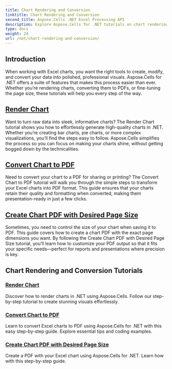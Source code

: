 ```yaml
---
title: Chart Rendering and Conversion
linktitle: Chart Rendering and Conversion
second_title: Aspose.Cells .NET Excel Processing API
description: Explore Aspose.Cells for .NET tutorials on chart rendering, conversion, and creating PDFs with desired page size. Step-by-step guides for seamless Excel chart handling.
type: docs
weight: 24
url: /net/chart-rendering-and-conversion/
---
```

## Introduction

When working with Excel charts, you want the right tools to create, modify, and convert your data into polished, professional visuals. Aspose.Cells for .NET offers a suite of features that makes this process easier than ever. Whether you’re rendering charts, converting them to PDFs, or fine-tuning the page size, these tutorials will help you every step of the way.

## [Render Chart](./render-chart/)

Want to turn raw data into sleek, informative charts? The Render Chart tutorial shows you how to effortlessly generate high-quality charts in .NET. Whether you’re creating bar charts, pie charts, or more complex visualizations, you’ll find the steps easy to follow. Aspose.Cells simplifies the process so you can focus on making your charts shine, without getting bogged down by the technicalities.

## [Convert Chart to PDF](./convert-chart-to-pdf/)

Need to convert your chart to a PDF for sharing or printing? The Convert Chart to PDF tutorial will walk you through the simple steps to transform your Excel charts into PDF format. This guide ensures that your charts retain their quality and formatting when converted, making them presentation-ready in just a few clicks.

## [Create Chart PDF with Desired Page Size](./create-chart-pdf-with-desired-page-size/)

Sometimes, you need to control the size of your chart when saving it to PDF. This guide covers how to create a chart PDF with the exact page dimensions you want. By following the Create Chart PDF with Desired Page Size tutorial, you’ll learn how to customize your PDF output so that it fits your specific needs—perfect for reports and presentations where precision is key.

## Chart Rendering and Conversion Tutorials
### [Render Chart](./render-chart/)
Discover how to render charts in .NET using Aspose.Cells. Follow our step-by-step tutorial to create stunning visuals effortlessly.
### [Convert Chart to PDF](./convert-chart-to-pdf/)
Learn to convert Excel charts to PDF using Aspose.Cells for .NET with this easy step-by-step guide. Explore essential tips and coding examples.
### [Create Chart PDF with Desired Page Size](./create-chart-pdf-with-desired-page-size/)
Create a PDF with your Excel chart using Aspose.Cells for .NET. Learn how with this step-by-step guide.